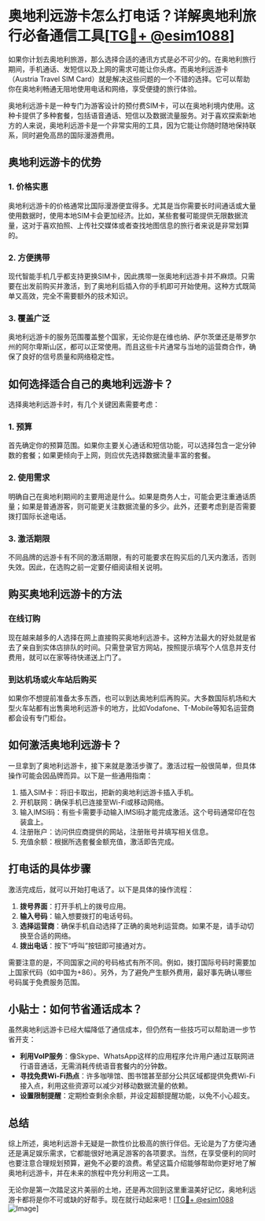 # 奥地利远游卡怎么打电话？详解奥地利旅行必备通信工具[[TG💪+ @esim1088](https://t.me/s/esim1088)]

如果你计划去奥地利旅游，那么选择合适的通讯方式是必不可少的。在奥地利旅行期间，手机通话、发短信以及上网的需求可能让你头疼。而奥地利远游卡（Austria Travel SIM Card）就是解决这些问题的一个不错的选择。它可以帮助你在奥地利畅通无阻地使用电话和网络，享受便捷的旅行体验。

奥地利远游卡是一种专门为游客设计的预付费SIM卡，可以在奥地利境内使用。这种卡提供了多种套餐，包括语音通话、短信以及数据流量服务。对于喜欢探索新地方的人来说，奥地利远游卡是一个非常实用的工具，因为它能让你随时随地保持联系，同时避免高昂的国际漫游费用。

## 奥地利远游卡的优势

### 1. **价格实惠**
奥地利远游卡的价格通常比国际漫游便宜得多。尤其是当你需要长时间通话或大量使用数据时，使用本地SIM卡会更加经济。比如，某些套餐可能提供无限数据流量，这对于喜欢拍照、上传社交媒体或者查找地图信息的旅行者来说是非常划算的。

### 2. **方便携带**
现代智能手机几乎都支持更换SIM卡，因此携带一张奥地利远游卡并不麻烦。只需要在出发前购买并激活，到了奥地利后插入你的手机即可开始使用。这种方式既简单又高效，完全不需要额外的技术知识。

### 3. **覆盖广泛**
奥地利远游卡的服务范围覆盖整个国家，无论你是在维也纳、萨尔茨堡还是蒂罗尔州的阿尔卑斯山区，都可以正常使用。而且这些卡片通常与当地的运营商合作，确保了良好的信号质量和网络稳定性。

## 如何选择适合自己的奥地利远游卡？

选择奥地利远游卡时，有几个关键因素需要考虑：

### 1. **预算**
首先确定你的预算范围。如果你主要关心通话和短信功能，可以选择包含一定分钟数的套餐；如果更倾向于上网，则应优先选择数据流量丰富的套餐。

### 2. **使用需求**
明确自己在奥地利期间的主要用途是什么。如果是商务人士，可能会更注重通话质量；如果是普通游客，则可能更关注数据流量的多少。此外，还要考虑到是否需要拨打国际长途电话。

### 3. **激活期限**
不同品牌的远游卡有不同的激活期限，有的可能要求在购买后的几天内激活，否则失效。因此，在选购之前一定要仔细阅读相关说明。

## 购买奥地利远游卡的方法

### 在线订购
现在越来越多的人选择在网上直接购买奥地利远游卡。这种方法最大的好处就是省去了亲自到实体店排队的时间。只需登录官方网站，按照提示填写个人信息并支付费用，就可以在家等待快递送上门了。

### 到达机场或火车站后购买
如果你不想提前准备太多东西，也可以到达奥地利后再购买。大多数国际机场和大型火车站都有出售奥地利远游卡的地方，比如Vodafone、T-Mobile等知名运营商都会设有专门柜台。

## 如何激活奥地利远游卡？

一旦拿到了奥地利远游卡，接下来就是激活步骤了。激活过程一般很简单，但具体操作可能会因品牌而异。以下是一些通用指南：

1. 插入SIM卡：将旧卡取出，把新的奥地利远游卡插入手机。
2. 开机联网：确保手机已连接至Wi-Fi或移动网络。
3. 输入IMSI码：有些卡需要手动输入IMSI码才能完成激活。这个号码通常印在包装盒上。
4. 注册账户：访问供应商提供的网站，注册账号并填写相关信息。
5. 充值余额：根据所选套餐金额充值，激活即告完成。

## 打电话的具体步骤

激活完成后，就可以开始打电话了。以下是具体的操作流程：

1. **拨号界面**：打开手机上的拨号应用。
2. **输入号码**：输入想要拨打的电话号码。
3. **选择运营商**：确保手机自动选择了正确的奥地利运营商。如果不是，请手动切换至合适的网络。
4. **拨出电话**：按下“呼叫”按钮即可接通对方。

需要注意的是，不同国家之间的号码格式有所不同。例如，拨打国际号码时需要加上国家代码（如中国为+86）。另外，为了避免产生额外费用，最好事先确认哪些号码属于免费服务范围。

## 小贴士：如何节省通话成本？

虽然奥地利远游卡已经大幅降低了通信成本，但仍然有一些技巧可以帮助进一步节省开支：

- **利用VoIP服务**：像Skype、WhatsApp这样的应用程序允许用户通过互联网进行语音通话，无需消耗传统语音套餐内的分钟数。
- **寻找免费Wi-Fi热点**：许多咖啡馆、图书馆甚至部分公共区域都提供免费Wi-Fi接入点，利用这些资源可以减少对移动数据流量的依赖。
- **设置限制提醒**：定期检查剩余余额，并设定超额提醒功能，以免不小心超支。

## 总结

综上所述，奥地利远游卡无疑是一款性价比极高的旅行伴侣。无论是为了方便沟通还是满足娱乐需求，它都能很好地满足游客的各项要求。当然，在享受便利的同时也要注意合理规划预算，避免不必要的浪费。希望这篇介绍能够帮助你更好地了解奥地利远游卡，并在未来的旅程中充分利用这一工具。

无论你是第一次踏足这片美丽的土地，还是再次回到这里重温美好记忆，奥地利远游卡都将是你不可或缺的好帮手。现在就行动起来吧！[[TG💪+ @esim1088](https://t.me/s/esim1088) ![Image](https://i.postimg.cc/4NQfJmqS/Snipaste-2025-05-13-00-14-12.png)]